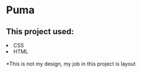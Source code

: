 # Puma
<h2> This project used: </h2>
<li>CSS</li>
<li>HTML</li>
<br>
*This is not my design, my job in this project is layout
